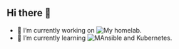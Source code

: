 ## Hi there 👋

- 🔭 I’m currently working on ![My homelab](../../homelab/tree/main?tab=readme-ov-file#homelab-configuration).
- 🌱 I’m currently learning ![MAnsible and Kubernetes](../../homelab/tree/main/ansible/site#readme).

<!--
**rtdevx/rtdevx** is a ✨ _special_ ✨ repository because its `README.md` (this file) appears on your GitHub profile.

Here are some ideas to get you started:

- 🔭 I’m currently working on ...
- 🌱 I’m currently learning ...
- 👯 I’m looking to collaborate on ...
- 🤔 I’m looking for help with ...
- 💬 Ask me about ...
- 📫 How to reach me: ...
- 😄 Pronouns: ...
- ⚡ Fun fact: ...
-->
